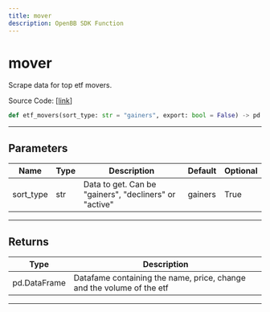 ```yaml
---
title: mover
description: OpenBB SDK Function
---
```


# mover

Scrape data for top etf movers.

Source Code: [[link](https://github.com/OpenBB-finance/OpenBBTerminal/tree/main/openbb_terminal/etf/discovery/wsj_model.py#L15)]

```python
def etf_movers(sort_type: str = "gainers", export: bool = False) -> pd.DataFrame
```
---
## Parameters

| Name | Type | Description | Default | Optional |
| ---- | ---- | ----------- | ------- | -------- |
| sort_type | str | Data to get. Can be "gainers", "decliners" or "active" | gainers | True |

---
## Returns

| Type | Description |
| ---- | ----------- |
| pd.DataFrame | Datafame containing the name, price, change and the volume of the etf |

---
